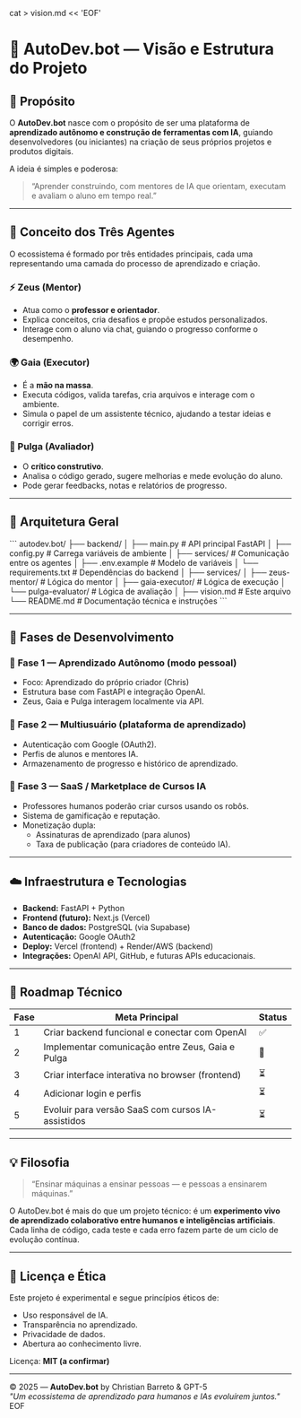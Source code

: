 cat > vision.md << 'EOF'
# 🌌 AutoDev.bot — Visão e Estrutura do Projeto

## 🧭 Propósito

O **AutoDev.bot** nasce com o propósito de ser uma plataforma de **aprendizado autônomo e construção de ferramentas com IA**, guiando desenvolvedores (ou iniciantes) na criação de seus próprios projetos e produtos digitais.

A ideia é simples e poderosa:
> “Aprender construindo, com mentores de IA que orientam, executam e avaliam o aluno em tempo real.”

---

## 🧩 Conceito dos Três Agentes

O ecossistema é formado por três entidades principais, cada uma representando uma camada do processo de aprendizado e criação.

### ⚡ Zeus (Mentor)
- Atua como o **professor e orientador**.
- Explica conceitos, cria desafios e propõe estudos personalizados.
- Interage com o aluno via chat, guiando o progresso conforme o desempenho.

### 🌍 Gaia (Executor)
- É a **mão na massa**.
- Executa códigos, valida tarefas, cria arquivos e interage com o ambiente.
- Simula o papel de um assistente técnico, ajudando a testar ideias e corrigir erros.

### 🐞 Pulga (Avaliador)
- O **crítico construtivo**.
- Analisa o código gerado, sugere melhorias e mede evolução do aluno.
- Pode gerar feedbacks, notas e relatórios de progresso.

---

## 🧱 Arquitetura Geral

\`\`\`
autodev.bot/
├── backend/
│   ├── main.py              # API principal FastAPI
│   ├── config.py            # Carrega variáveis de ambiente
│   ├── services/            # Comunicação entre os agentes
│   ├── .env.example         # Modelo de variáveis
│   └── requirements.txt     # Dependências do backend
│
├── services/
│   ├── zeus-mentor/         # Lógica do mentor
│   ├── gaia-executor/       # Lógica de execução
│   └── pulga-evaluator/     # Lógica de avaliação
│
├── vision.md                # Este arquivo
└── README.md                # Documentação técnica e instruções
\`\`\`

---

## 🧠 Fases de Desenvolvimento

### 🔹 **Fase 1 — Aprendizado Autônomo (modo pessoal)**
- Foco: Aprendizado do próprio criador (Chris)
- Estrutura base com FastAPI e integração OpenAI.
- Zeus, Gaia e Pulga interagem localmente via API.

### 🔹 **Fase 2 — Multiusuário (plataforma de aprendizado)**
- Autenticação com Google (OAuth2).
- Perfis de alunos e mentores IA.
- Armazenamento de progresso e histórico de aprendizado.

### 🔹 **Fase 3 — SaaS / Marketplace de Cursos IA**
- Professores humanos poderão criar cursos usando os robôs.
- Sistema de gamificação e reputação.
- Monetização dupla:
  - Assinaturas de aprendizado (para alunos)
  - Taxa de publicação (para criadores de conteúdo IA).

---

## ☁️ Infraestrutura e Tecnologias

- **Backend:** FastAPI + Python  
- **Frontend (futuro):** Next.js (Vercel)  
- **Banco de dados:** PostgreSQL (via Supabase)  
- **Autenticação:** Google OAuth2  
- **Deploy:** Vercel (frontend) + Render/AWS (backend)  
- **Integrações:** OpenAI API, GitHub, e futuras APIs educacionais.

---

## 🚀 Roadmap Técnico

| Fase | Meta Principal | Status |
|------|----------------|--------|
| 1 | Criar backend funcional e conectar com OpenAI | ✅ |
| 2 | Implementar comunicação entre Zeus, Gaia e Pulga | 🔄 |
| 3 | Criar interface interativa no browser (frontend) | ⏳ |
| 4 | Adicionar login e perfis | ⏳ |
| 5 | Evoluir para versão SaaS com cursos IA-assistidos | ⏳ |

---

## 💡 Filosofia

> “Ensinar máquinas a ensinar pessoas — e pessoas a ensinarem máquinas.”

O AutoDev.bot é mais do que um projeto técnico: é um **experimento vivo de aprendizado colaborativo entre humanos e inteligências artificiais**.  
Cada linha de código, cada teste e cada erro fazem parte de um ciclo de evolução contínua.

---

## 📜 Licença e Ética

Este projeto é experimental e segue princípios éticos de:
- Uso responsável de IA.
- Transparência no aprendizado.
- Privacidade de dados.
- Abertura ao conhecimento livre.

Licença: **MIT (a confirmar)**

---

© 2025 — **AutoDev.bot** by Christian Barreto & GPT-5  
*"Um ecossistema de aprendizado para humanos e IAs evoluírem juntos."*
EOF
